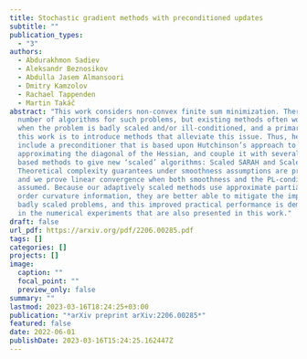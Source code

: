 ```yaml
---
title: Stochastic gradient methods with preconditioned updates
subtitle: ""
publication_types:
  - "3"
authors:
  - Abdurakhmon Sadiev
  - Aleksandr Beznosikov
  - Abdulla Jasem Almansoori
  - Dmitry Kamzolov
  - Rachael Tappenden
  - Martin Takáč
abstract: "This work considers non-convex finite sum minimization. There are a
  number of algorithms for such problems, but existing methods often work poorly
  when the problem is badly scaled and/or ill-conditioned, and a primary goal of
  this work is to introduce methods that alleviate this issue. Thus, here we
  include a preconditioner that is based upon Hutchinson’s approach to
  approximating the diagonal of the Hessian, and couple it with several gradient
  based methods to give new ‘scaled’ algorithms: Scaled SARAH and Scaled L-SVRG.
  Theoretical complexity guarantees under smoothness assumptions are presented,
  and we prove linear convergence when both smoothness and the PL-condition is
  assumed. Because our adaptively scaled methods use approximate partial second
  order curvature information, they are better able to mitigate the impact of
  badly scaled problems, and this improved practical performance is demonstrated
  in the numerical experiments that are also presented in this work."
draft: false
url_pdf: https://arxiv.org/pdf/2206.00285.pdf
tags: []
categories: []
projects: []
image:
  caption: ""
  focal_point: ""
  preview_only: false
summary: ""
lastmod: 2023-03-16T18:24:25+03:00
publication: "*arXiv preprint arXiv:2206.00285*"
featured: false
date: 2022-06-01
publishDate: 2023-03-16T15:24:25.162447Z
---
```

